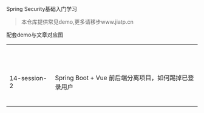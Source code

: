 Spring  Security基础入门学习 

> 本仓库提供常见demo,更多请移步www.jiatp.cn

配套demo与文章对应图

|              |                                                      |
| ------------ | ---------------------------------------------------- |
|              |                                                      |
|              |                                                      |
|              |                                                      |
|              |                                                      |
|              |                                                      |
|              |                                                      |
|              |                                                      |
|              |                                                      |
|              |                                                      |
|              |                                                      |
|              |                                                      |
|              |                                                      |
| 14-session-2 | Spring Boot + Vue 前后端分离项目，如何踢掉已登录用户 |
|              |                                                      |
|              |                                                      |
|              |                                                      |
|              |                                                      |
|              |                                                      |
|              |                                                      |

















